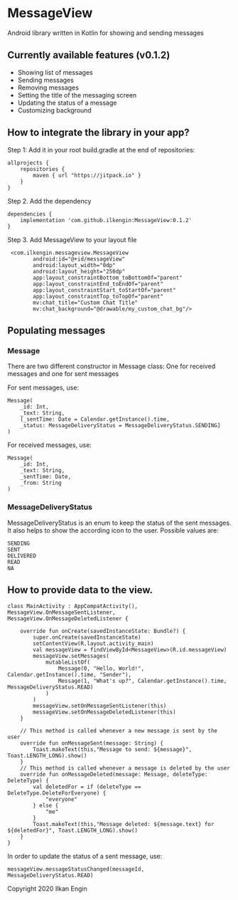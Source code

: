 # MessageView
Android library written in Kotlin for showing and sending messages

## Currently available features (v0.1.2)
- Showing list of messages
- Sending messages
- Removing messages
- Setting the title of the messaging screen
- Updating the status of a message
- Customizing background

## How to integrate the library in your app?
Step 1: Add it in your root build.gradle at the end of repositories:

```
allprojects {
    repositories {
        maven { url "https://jitpack.io" }
    }
}
```
Step 2. Add the dependency

```
dependencies {
    implementation 'com.github.ilkengin:MessageView:0.1.2'
}
```
Step 3. Add MessageView to your layout file
```
 <com.ilkengin.messageview.MessageView
        android:id="@+id/messageView"
        android:layout_width="0dp"
        android:layout_height="250dp"
        app:layout_constraintBottom_toBottomOf="parent"
        app:layout_constraintEnd_toEndOf="parent"
        app:layout_constraintStart_toStartOf="parent"
        app:layout_constraintTop_toTopOf="parent"
        mv:chat_title="Custom Chat Title"
        mv:chat_background="@drawable/my_custom_chat_bg"/>
```

## Populating messages
### Message
There are two different constructor in Message class: One for received messages and one for sent messages

For sent messages, use:
```
Message(
    _id: Int,
    _text: String, 
    [_sentTime: Date = Calendar.getInstance().time,
    _status: MessageDeliveryStatus = MessageDeliveryStatus.SENDING]
)
```

For received messages, use:
```
Message(
    _id: Int,
    _text: String,
    _sentTime: Date,
    _from: String
)
```

### MessageDeliveryStatus
MessageDeliveryStatus is an enum to keep the status of the sent messages. It also helps to show the according icon to the user. Possible values are:
```
SENDING
SENT
DELIVERED
READ
NA
```

## How to provide data to the view.
```
class MainActivity : AppCompatActivity(), MessageView.OnMessageSentListener, MessageView.OnMessageDeletedListener {

    override fun onCreate(savedInstanceState: Bundle?) {
        super.onCreate(savedInstanceState)
        setContentView(R.layout.activity_main)
        val messageView = findViewById<MessageView>(R.id.messageView)
        messageView.setMessages(
            mutableListOf(
                Message(0, "Hello, World!", Calendar.getInstance().time, "Sender"),
                Message(1, "What's up?", Calendar.getInstance().time, MessageDeliveryStatus.READ)
            )
        )
        messageView.setOnMessageSentListener(this)
        messageView.setOnMessageDeletedListener(this)
    }
    
    // This method is called whenever a new message is sent by the user
    override fun onMessageSent(message: String) {
        Toast.makeText(this,"Message to send: ${message}", Toast.LENGTH_LONG).show()
    }
    // This method is called whenever a message is deleted by the user
    override fun onMessageDeleted(message: Message, deleteType: DeleteType) {
        val deletedFor = if (deleteType == DeleteType.DeleteForEveryone) { 
            "everyone"
        } else { 
            "me"
        }
        Toast.makeText(this,"Message deleted: ${message.text} for ${deletedFor}", Toast.LENGTH_LONG).show()
    }
}
```

In order to update the status of a sent message, use:
```
messageView.messageStatusChanged(messageId, MessageDeliveryStatus.READ) 
```
Copyright 2020 Ilkan Engin